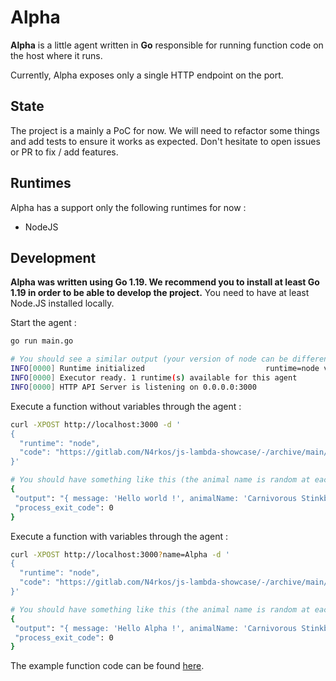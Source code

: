 # Alpha

**Alpha** is a little agent written in **Go** responsible for running function code on the host where it runs.

Currently, Alpha exposes only a single HTTP endpoint on the port.

## State

The project is a mainly a PoC for now. We will need to refactor some things and add tests to ensure it works as expected. Don't hesitate to open issues or PR to fix / add features. 

## Runtimes

Alpha has a support only the following runtimes for now :

- NodeJS

## Development

**Alpha was written using **Go 1.19**. We recommend you to install at least **Go 1.19** in order to be able to develop the project.** You need to have at least Node.JS installed locally.

Start the agent :

```bash
go run main.go

# You should see a similar output (your version of node can be different) : 
INFO[0000] Runtime initialized                           runtime=node version=v19.4.0
INFO[0000] Executor ready. 1 runtime(s) available for this agent 
INFO[0000] HTTP API Server is listening on 0.0.0.0:3000 
```

Execute a function without variables through the agent : 

```bash
curl -XPOST http://localhost:3000 -d '
{
  "runtime": "node",
  "code": "https://gitlab.com/N4rkos/js-lambda-showcase/-/archive/main/js-lambda-showcase-main.tar.gz"
}'

# You should have something like this (the animal name is random at each execution) : 
{
 "output": "{ message: 'Hello world !', animalName: 'Carnivorous Stinkbug' }\n",
 "process_exit_code": 0
}
```

Execute a function with variables through the agent :

```bash
curl -XPOST http://localhost:3000?name=Alpha -d '
{
  "runtime": "node",
  "code": "https://gitlab.com/N4rkos/js-lambda-showcase/-/archive/main/js-lambda-showcase-main.tar.gz"
}'

# You should have something like this (the animal name is random at each execution) : 
{
 "output": "{ message: 'Hello Alpha !', animalName: 'Carnivorous Stinkbug' }\n",
 "process_exit_code": 0
}
```

The example function code can be found [here](https://gitlab.com/N4rkos/js-lambda-showcase).


